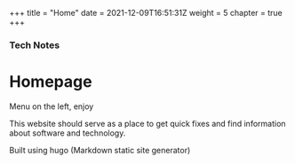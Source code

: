 +++
title = "Home"
date = 2021-12-09T16:51:31Z
weight = 5
chapter = true
+++

### Tech Notes

# Homepage

Menu on the left, enjoy

This website should serve as a place to get quick fixes and find information about software and technology. 

Built using hugo (Markdown static site generator)
